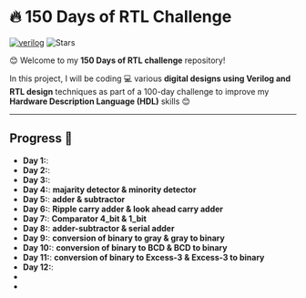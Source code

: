 # 🔥 150 Days of RTL Challenge

[![verilog](https://img.shields.io/badge/verilog-100.0%25-blue)]()
![Stars](https://img.shields.io/badge/stars-4-lightgrey)


😊 Welcome to my **150 Days of RTL challenge** repository!

In this project, I will be coding 💻 various **digital designs using Verilog and RTL design** techniques as part of a 100-day challenge to improve my **Hardware Description Language (HDL)** skills 😊

---

## Progress 📅

- **Day 1:**:
- **Day 2:**:
- **Day 3:**:
- **Day 4:**: **majarity detector & minority detector**
- **Day 5:**: **adder & subtractor**
- **Day 6:**: **Ripple carry adder & look ahead carry adder**
- **Day 7:**:  **Comparator 4_bit & 1_bit**
- **Day 8:**: **adder-subtractor & serial adder**
- **Day 9:**:  **conversion of binary to gray & gray to binary**
- **Day 10:**: **conversion of binary to BCD & BCD to binary**
- **Day 11:**: **conversion of binary to Excess-3 & Excess-3 to binary**
- **Day 12:**:
-   
-   
